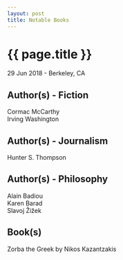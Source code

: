 ```yaml
---
layout: post
title: Notable Books
---
```


{{ page.title }}
================

<p class="meta">29 Jun 2018 - Berkeley, CA</p>

## Author(s) - Fiction
Cormac McCarthy  
Irving Washington

## Author(s) - Journalism
Hunter S. Thompson

## Author(s) - Philosophy
Alain Badiou  
Karen Barad  
Slavoj Žižek

## Book(s)
Zorba the Greek by Nikos Kazantzakis